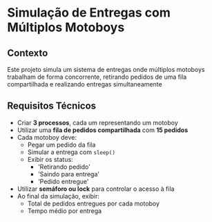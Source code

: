 # Simulação de Entregas com Múltiplos Motoboys

## Contexto

Este projeto simula um sistema de entregas onde múltiplos motoboys trabalham de forma concorrente, retirando pedidos de
uma fila compartilhada e realizando entregas simultaneamente

## Requisitos Técnicos

- Criar **3 processos**, cada um representando um motoboy
- Utilizar uma **fila de pedidos compartilhada** com **15 pedidos**
- Cada motoboy deve:
    - Pegar um pedido da fila
    - Simular a entrega com `sleep()`
    - Exibir os status:
        - 'Retirando pedido'
        - 'Saindo para entrega'
        - 'Pedido entregue'
- Utilizar **semáforo ou lock** para controlar o acesso à fila
- Ao final da simulação, exibir:
    - Total de pedidos entregues por cada motoboy
    - Tempo médio por entrega

